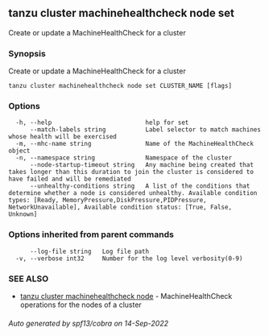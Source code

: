 ## tanzu cluster machinehealthcheck node set

Create or update a MachineHealthCheck for a cluster

### Synopsis

Create or update a MachineHealthCheck for a cluster

```
tanzu cluster machinehealthcheck node set CLUSTER_NAME [flags]
```

### Options

```
  -h, --help                          help for set
      --match-labels string           Label selector to match machines whose health will be exercised
  -m, --mhc-name string               Name of the MachineHealthCheck object
  -n, --namespace string              Namespace of the cluster
      --node-startup-timeout string   Any machine being created that takes longer than this duration to join the cluster is considered to have failed and will be remediated
      --unhealthy-conditions string   A list of the conditions that determine whether a node is considered unhealthy. Available condition types: [Ready, MemoryPressure,DiskPressure,PIDPressure, NetworkUnavailable], Available condition status: [True, False, Unknown]
```

### Options inherited from parent commands

```
      --log-file string   Log file path
  -v, --verbose int32     Number for the log level verbosity(0-9)
```

### SEE ALSO

* [tanzu cluster machinehealthcheck node](tanzu_cluster_machinehealthcheck_node.md)	 - MachineHealthCheck operations for the nodes of a cluster

###### Auto generated by spf13/cobra on 14-Sep-2022
